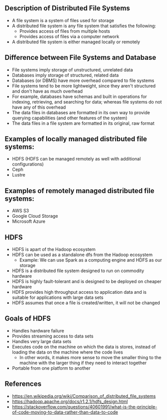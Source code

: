 ## Description of Distributed File Systems
- A file system is a system of files used for storage
- A distributed file system is any file system that satisfies the following:
	- Provides access of files from multiple hosts
	- Provides access of files via a computer network
- A distributed file system is either managed locally or remotely

## Difference between File Systems and Database
- File systems imply storage of unstructured, unrelated data
- Databases imply storage of structured, related data
- Databases (or DBMS) have more overhead compared to file systems
- File systems tend to be more lightweight, since they aren't structured and don't have as much overhead
- For example, databases have schemas and built in operations for indexing, retrieving, and searching for data; whereas file systems do not have any of this overhead
- The data files in databases are formatted in its own way to provide querying capabilities (and other features of the system)
- The data files in a file system are formatted in its original, raw format

## Examples of locally managed distributed file systems:
- HDFS (HDFS can be managed remotely as well with additional configurations)
- Ceph
- Lustre

## Examples of remotely managed distributed file systems:
- AWS S3
- Google Cloud Storage
- Microsoft Azure

## HDFS
- HDFS is apart of the Hadoop ecosystem
- HDFS can be used as a standalone dfs from the Hadoop ecosystem
	- Example: We can use Spark as a computing engine and HDFS as our storage
- HDFS is a distributed file system designed to run on commodity hardware
- HDFS is highly fault-tolerant and is designed to be deployed on cheaper hardware
- HDFS provides high throughput access to application data and is suitable for applications with large data sets
- HDFS assumes that once a file is created/written, it will not be changed

## Goals of HDFS
- Handles hardware failure
- Provides streaming access to data sets
- Handles very large data sets
- Executes code on the machine on which the data is stores, instead of loading the data on the machine where the code lives
	- In other words, it makes more sense to move the smaller thing to the machine with the larger thing if they need to interact together
- Portable from one platform to another

## References
- https://en.wikipedia.org/wiki/Comparison_of_distributed_file_systems
- https://hadoop.apache.org/docs/r1.2.1/hdfs_design.html
- https://stackoverflow.com/questions/40601991/what-is-the-principle-of-code-moving-to-data-rather-than-data-to-code 
